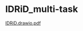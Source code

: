 # IDRiD_multi-task

[IDRiD.drawio.pdf](https://github.com/user-attachments/files/21090571/IDRiD.drawio.pdf)
